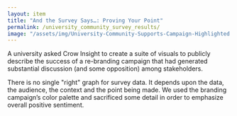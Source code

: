 ```yaml
---
layout: item
title: "And the Survey Says…: Proving Your Point"
permalink: /university_community_survey_results/
image: "/assets/img/University-Community-Supports-Campaign-Highlighted.png"
---
```

A university asked Crow Insight to create a suite of visuals to publicly describe the success of a re-branding campaign that had generated substantial discussion (and some opposition) among stakeholders.

There is no single "right" graph for survey data. It depends upon the data, the audience, the context and the point being made. We used the branding campaign’s color palette and sacrificed some detail in order to emphasize overall positive sentiment.